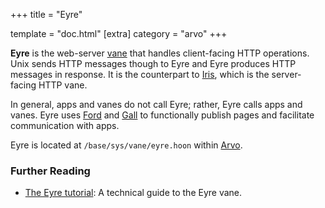 +++
title = "Eyre"

template = "doc.html"
[extra]
category = "arvo"
+++

**Eyre** is the web-server [vane](/reference/glossary/vane) that handles client-facing HTTP operations. Unix sends HTTP messages though to Eyre and Eyre produces HTTP messages in response. It is the counterpart to [Iris](/reference/glossary/iris), which is the server-facing HTTP vane.

In general, apps and vanes do not call Eyre; rather, Eyre calls apps and vanes. Eyre uses [Ford](/reference/glossary/ford) and [Gall](/reference/glossary/gall) to functionally publish pages and facilitate communication with apps.

Eyre is located at `/base/sys/vane/eyre.hoon` within [Arvo](/reference/glossary/arvo).

### Further Reading

- [The Eyre tutorial](/reference/arvo/eyre/eyre): A technical guide to the Eyre vane.
